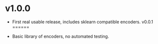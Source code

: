 v1.0.0
======

 * First real usable release, includes sklearn compatible encoders.
v0.0.1
======

 * Basic library of encoders, no automated testing.